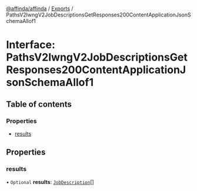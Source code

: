 [@affinda/affinda](../README.md) / [Exports](../modules.md) / PathsV2IwngV2JobDescriptionsGetResponses200ContentApplicationJsonSchemaAllof1

# Interface: PathsV2IwngV2JobDescriptionsGetResponses200ContentApplicationJsonSchemaAllof1

## Table of contents

### Properties

- [results](PathsV2IwngV2JobDescriptionsGetResponses200ContentApplicationJsonSchemaAllof1.md#results)

## Properties

### results

• `Optional` **results**: [`JobDescription`](JobDescription.md)[]

